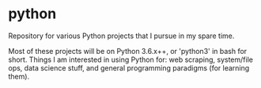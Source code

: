 # python
Repository for various Python projects that I pursue in my spare time.

Most of these projects will be on Python 3.6.x++, or 'python3' in bash for short.
Things I am interested in using Python for: web scraping, system/file ops, data science stuff,
and general programming paradigms (for learning them).

